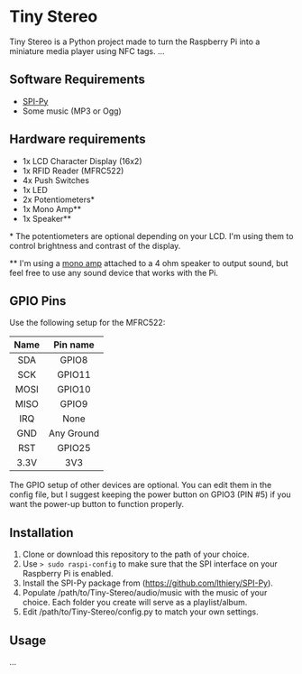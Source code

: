 # Tiny Stereo
Tiny Stereo is a Python project made to turn the Raspberry Pi into a miniature media player using NFC tags.
...

## Software Requirements
- [SPI-Py](https://github.com/lthiery/SPI-Py)
- Some music (MP3 or Ogg)

## Hardware requirements
- 1x LCD Character Display (16x2)
- 1x RFID Reader (MFRC522)
- 4x Push Switches
- 1x LED
- 2x Potentiometers\*
- 1x Mono Amp\*\*
- 1x Speaker\*\*

\* The potentiometers are optional depending on your LCD. I'm using them to control brightness and contrast of the display.

\*\* I'm using a [mono amp](https://learn.adafruit.com/adafruit-max98357-i2s-class-d-mono-amp) attached to a 4 ohm speaker to output sound, but feel free to use any sound device that works with the Pi.

## GPIO Pins
Use the following setup for the MFRC522:

| Name | Pin name   |
|:----:|:----------:|
| SDA  | GPIO8      |
| SCK  | GPIO11     |
| MOSI | GPIO10     |
| MISO | GPIO9      |
| IRQ  | None       |
| GND  | Any Ground |
| RST  | GPIO25     |
| 3.3V | 3V3        |

The GPIO setup of other devices are optional. You can edit them in the config file, but I suggest keeping the power button on GPIO3 (PIN #5) if you want the power-up button to function properly.

## Installation
1. Clone or download this repository to the path of your choice.
2. Use `> sudo raspi-config` to make sure that the SPI interface on your Raspberry Pi is enabled.
3. Install the SPI-Py package from (https://github.com/lthiery/SPI-Py).
4. Populate /path/to/Tiny-Stereo/audio/music with the music of your choice. Each folder you create will serve as a playlist/album.
5. Edit /path/to/Tiny-Stereo/config.py to match your own settings.

## Usage
...
